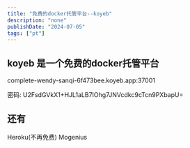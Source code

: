 ```yaml
---
title: "免费的docker托管平台--koyeb"
description: "none"
publishDate: "2024-07-05"
tags: ["pt"]
---
```


<!-- more --> 
## koyeb 是一个免费的docker托管平台

complete-wendy-sanqi-6f473bee.koyeb.app:37001

密码:
U2FsdGVkX1+HJL1aLB7IOhg7JNVcdkc9cTcn9PXbapU=

## 还有
Heroku(不再免费)
Mogenius